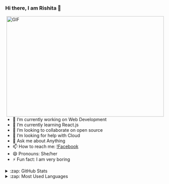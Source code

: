 ### Hi there, I am Rishita 👋
<img align="right" alt="GIF" src="https://gph.is/g/4gV79JJ" width="500" height="320" />


- 🔭 I’m currently working on Web Development
- 🌱 I’m currently learning React.js
- 👯 I’m looking to collaborate on open source
- 🤔 I’m looking for help with Cloud
- 💬 Ask me about Anything
- 📫 How to reach me: [!Facebook](https://www.facebook.com/rishita.shaw49) 
- 😄 Pronouns: She/her
- ⚡ Fun fact: I am very boring

<details>
  <summary>:zap: GitHub Stats</summary>

  <img align="left" alt="Rishita's GitHub Stats" src="https://github-readme-stats.vercel.app/api?username=Theseregrets&show_icons=true&hide_border=true" />

</details>

<details>
  <summary>:zap: Most Used Languages</summary>

<img align="left" alt="Rishita's GitHub Top Languages" src="https://github-readme-stats.vercel.app/api/top-langs/?username=Theseregrets" />

</details>
